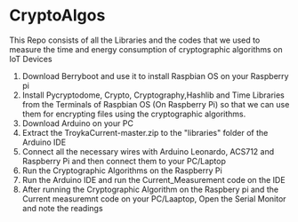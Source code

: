 # CryptoAlgos
This Repo consists of all the Libraries and the codes that we used to measure the time and energy consumption of cryptographic algorithms on IoT Devices

1. Download Berryboot and use it to install Raspbian OS on your Raspberry pi
2. Install Pycryptodome, Crypto, Cryptography,Hashlib and Time Libraries from the Terminals of Raspbian OS (On Raspberry Pi) so that we can use them for encrypting files using the cryptographic algorithms.
3. Download Arduino on your PC
4. Extract the TroykaCurrent-master.zip to the "libraries" folder of the Arduino IDE
5. Connect all the necessary wires with Arduino Leonardo, ACS712 and Raspberry Pi and then connect them to your PC/Laptop
6. Run the Cryptographic Algorithms on the Raspberry Pi
7. Run the Arduino IDE and run the Current_Measurement code on the IDE
8. After running the Cryptographic Algorithm on the Raspbery pi and the Current measuremnt code on your PC/Laaptop, Open the Serial Monitor and note the readings
